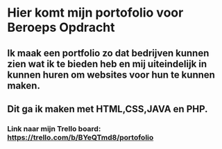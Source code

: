 # Hier komt mijn portofolio voor Beroeps Opdracht

## Ik maak een portfolio zo dat bedrijven kunnen zien wat ik te bieden heb en mij uiteindelijk in kunnen huren om websites voor hun te kunnen maken.
## Dit ga ik maken met HTML,CSS,JAVA en PHP.

### Link naar mijn Trello board: https://trello.com/b/BYeQTmd8/portofolio
